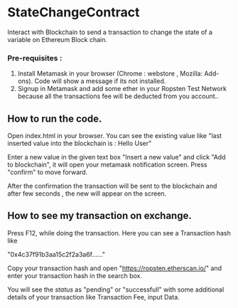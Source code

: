 # StateChangeContract
Interact with Blockchain to send a transaction to change the state of a variable on Ethereum Block chain.

### Pre-requisites :
1. Install Metamask in your browser (Chrome : webstore , Mozilla: Add-ons). Code will show a message if its not installed.
2. Signup in Metamask and add some ether in your Ropsten Test Network because all the transactions fee will be deducted from you account..

## How to run the code.
Open index.html in your browser. You can see the existing value like "last inserted value into the blockchain is :	Hello User"

Enter a new value in the given text box "Insert a new value" and click "Add to blockchain", it will open your metamask notification screen. Press "confirm" to move forward.

After the confirmation the transaction will be sent to the blockchain and after few seconds , the new will appear on the screen.

## How to see my transaction on exchange.
Press F12, while doing the transaction. Here you can see a Transaction hash like

"0x4c37f91b3aa15c2f2a3a6f......"

Copy your transaction hash and open "https://ropsten.etherscan.io/" and enter your transaction hash in the search box.

You will see the *status* as "pending" or "successfull" with some additional details of your transaction like Transaction Fee, input Data.
